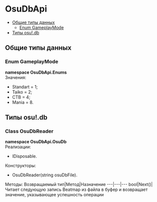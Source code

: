 # OsuDbApi
- [Общие типы данных](#общие-типы-данных)
  - [Enum GameplayMode](#enum-gameplaymode)
- [Типы osu!.db](#типы-osudb)
## Общие типы данных
### Enum GameplayMode
**namespace OsuDbApi.Enums**  
Значения:
- Standart = 1;
- Taiko = 2;
- CTB = 4;
- Mania = 8.
## Типы osu!.db
### Сlass OsuDbReader
**namespace OsuDbApi.OsuDb**  
Реализации: 
- IDisposable.

Конструкторы:
- OsuDbReader(string osuDbFile).

Методы:
Возвращаемый тип|Метод|Назначение
---|---|---
bool|Next()|Читает следующую запись Beatmap из файла в буфер и возвращает значение, указывающее успешность операции